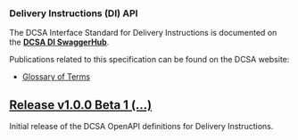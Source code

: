 ### Delivery Instructions (DI) API

The DCSA Interface Standard for Delivery Instructions is documented on the [**DCSA DI SwaggerHub**](https://app.swaggerhub.com/apis/dcsaorg/DCSA_DI).

Publications related to this specification can be found on the DCSA website:
- [Glossary of Terms](https://knowledge.dcsa.org/s/glossary)

<a name="v100B1"></a>[Release v1.0.0 Beta 1 (...)](https://app.swaggerhub.com/apis-docs/dcsaorg/DCSA_DI/1.0.0-Beta-1)
---
Initial release of the DCSA OpenAPI definitions for Delivery Instructions.